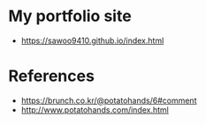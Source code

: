 # My portfolio site
- https://sawoo9410.github.io/index.html

# References
- https://brunch.co.kr/@potatohands/6#comment
- http://www.potatohands.com/index.html
